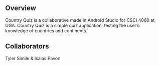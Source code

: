 ## Overview

Country Quiz is a collaborative made in Android Studio for CSCI 4060 at UGA. 
Country Quiz is a simple quiz application, testing the user’s knowledge of countries and continents.

## Collaborators

Tyler Simile & Isaias Pavon 
